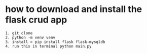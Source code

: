 # how to download and install the flask crud app
    1. git clone
    2. python -m venv venv
    3. install > pip install flask flask-mysqldb
    4. run this in terminal python main.py